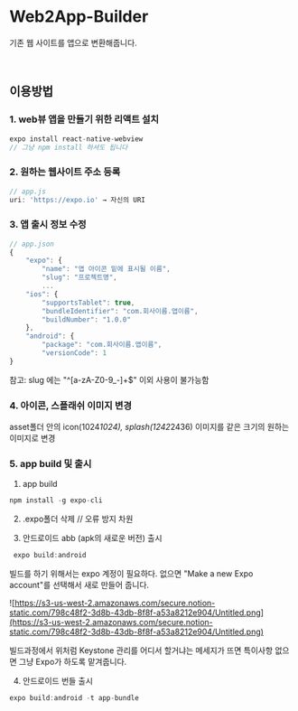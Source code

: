 # Web2App-Builder
기존 웹 사이트를 앱으로 변환해줍니다.  

<br>

## 이용방법  

### 1. web뷰 앱을 만들기 위한 리액트 설치

```jsx
expo install react-native-webview
// 그냥 npm install 하셔도 됩니다
```

### 2. 원하는 웹사이트 주소 등록

```jsx
// app.js
uri: 'https://expo.io' → 자신의 URI
```

### 3. 앱 출시 정보 수정

```jsx
// app.json
{
	"expo": {
		"name": "앱 아이콘 밑에 표시될 이름",
		"slug": "프로젝트명",
		...
	"ios": { 
		"supportsTablet": true,
		"bundleIdentifier": "com.회사이름.앱이름",
		"buildNumber": "1.0.0" 
	},
	"android": {
		"package": "com.회사이름.앱이름",
		"versionCode": 1
} 
```

참고: slug 에는 "^[a-zA-Z0-9_\-]+$" 이외 사용이 불가능함

### 4. 아이콘, 스플래쉬 이미지 변경

asset폴더 안의 icon(1024*1024), splash(1242*2436) 이미지를 같은 크기의 원하는 이미지로 변경

### 5. app build 및 출시

1) app build

```jsx
npm install -g expo-cli
```

2) .expo폴더 삭제 // 오류 방지 차원

3) 안드로이드 abb (apk의 새로운 버전) 출시

```jsx
 expo build:android
```

빌드를 하기 위해서는 expo 계정이 필요하다. 없으면 "Make a new Expo account"를 선택해서 새로 만들어 줍니다.

![https://s3-us-west-2.amazonaws.com/secure.notion-static.com/798c48f2-3d8b-43db-8f8f-a53a8212e904/Untitled.png](https://s3-us-west-2.amazonaws.com/secure.notion-static.com/798c48f2-3d8b-43db-8f8f-a53a8212e904/Untitled.png)

빌드과정에서 위처럼 Keystone 관리를 어디서 할거냐는 메세지가 뜨면 특이사항 없으면 그냥 Expo가 하도록 맡겨줍니다.

4) 안드로이드 번들 출시 

```jsx
expo build:android -t app-bundle
```
